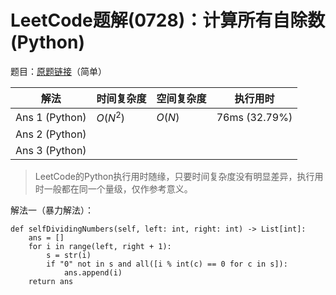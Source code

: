 # LeetCode题解(0728)：计算所有自除数(Python)

题目：[原题链接](https://leetcode-cn.com/problems/self-dividing-numbers/)（简单）

| 解法           | 时间复杂度 | 空间复杂度 | 执行用时      |
| -------------- | ---------- | ---------- | ------------- |
| Ans 1 (Python) | $O(N^2)$   | $O(N)$     | 76ms (32.79%) |
| Ans 2 (Python) |            |            |               |
| Ans 3 (Python) |            |            |               |

>  LeetCode的Python执行用时随缘，只要时间复杂度没有明显差异，执行用时一般都在同一个量级，仅作参考意义。

解法一（暴力解法）：

```
def selfDividingNumbers(self, left: int, right: int) -> List[int]:
    ans = []
    for i in range(left, right + 1):
        s = str(i)
        if "0" not in s and all([i % int(c) == 0 for c in s]):
            ans.append(i)
    return ans
```

